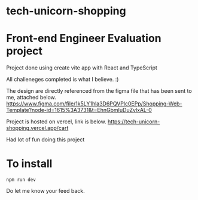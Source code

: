 # tech-unicorn-shopping
# Front-end Engineer Evaluation project

Project done using create vite app with React and TypeScript

All challeneges completed is what I believe. :)

The design are directly referenced from the figma file that has been sent to me, attached below.
https://www.figma.com/file/1k5LY1hla3D6PQVPlc0EPp/Shopping-Web-Template?node-id=1615%3A3731&t=EhnGbmIuDuZvlxAL-0

Project is hosted on vercel, link is below.
https://tech-unicorn-shopping.vercel.app/cart

Had lot of fun doing this project


# To install
`npm run dev`

Do let me know your feed back.
